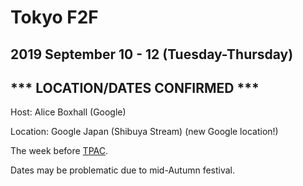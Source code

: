 # Tokyo F2F
## 2019 September 10 - 12 (Tuesday-Thursday)
## *** LOCATION/DATES CONFIRMED ***

Host: Alice Boxhall (Google)

Location: Google Japan (Shibuya Stream) (new Google location!)

The week before [TPAC](https://www.w3.org/2019/09/TPAC/).

Dates may be problematic due to mid-Autumn festival.
